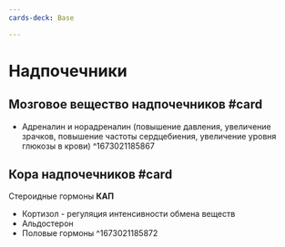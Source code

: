```yaml
---
cards-deck: Base

---
```


# Надпочечники

## Мозговое вещество надпочечников #card 
- Адреналин и норадреналин (повышение давления, увеличение зрачков, повышение частоты сердцебиения, увеличение уровня глюкозы в крови)
^1673021185867

## Кора надпочечников #card 
Стероидные гормоны
**КАП**
- Кортизол - регуляция интенсивности обмена веществ
- Альдостерон
- Половые гормоны
^1673021185872
